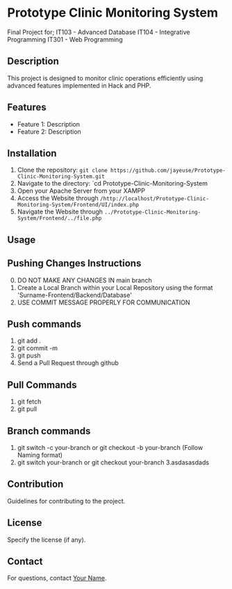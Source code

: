 # Prototype Clinic Monitoring System

Final Project for;
IT103 - Advanced Database
IT104 - Integrative Programming
IT301 - Web Programming

## Description
This project is designed to monitor clinic operations efficiently using advanced features implemented in Hack and PHP.

## Features
- Feature 1: Description
- Feature 2: Description

## Installation
1. Clone the repository: `git clone https://github.com/jayeuse/Prototype-Clinic-Monitoring-System.git`
2. Navigate to the directory: `cd Prototype-Clinic-Monitoring-System
3. Open your Apache Server from your XAMPP
4. Access the Website through `/http://localhost/Prototype-Clinic-Monitoring-System/Frontend/UI/index.php`
5. Navigate the Website through `../Prototype-Clinic-Monitoring-System/Frontend/../file.php`

## Usage
## Pushing Changes Instructions
0. DO NOT MAKE ANY CHANGES IN main branch
1. Create a Local Branch within your Local Repository using the format 'Surname-Frontend/Backend/Database'
2. USE COMMIT MESSAGE PROPERLY FOR COMMUNICATION

## Push commands
1. git add .
2. git commit -m
3. git push
4. Send a Pull Request through github

## Pull Commands
1. git fetch
2. git pull

## Branch commands
1. git switch -c your-branch or git checkout -b your-branch (Follow Naming format)
2. git switch your-branch or git checkout your-branch
3.asdasasdads

## Contribution
Guidelines for contributing to the project.

## License
Specify the license (if any).

## Contact
For questions, contact [Your Name](mailto:your-email@example.com).